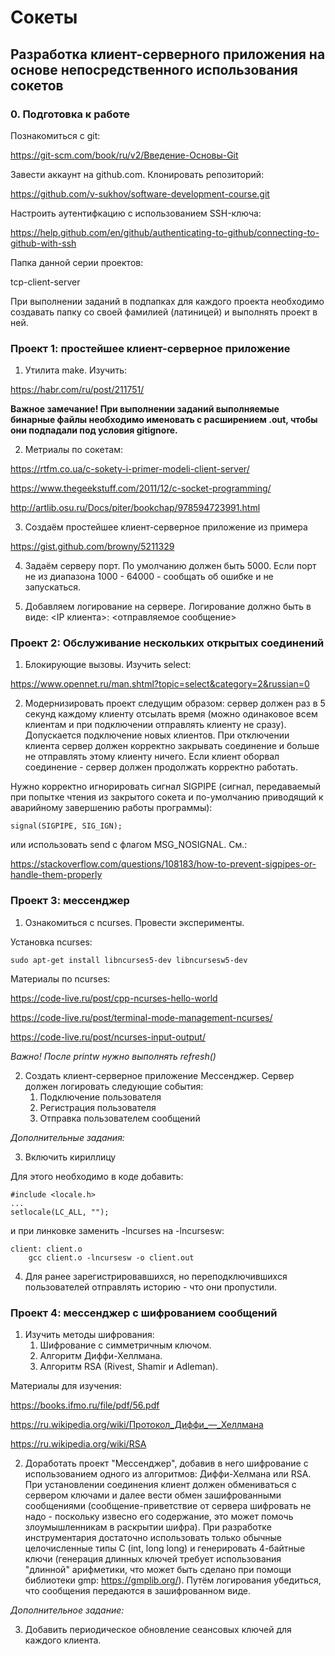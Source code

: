 # Сокеты
## Разработка клиент-серверного приложения на основе непосредственного использования сокетов

### 0. Подготовка к работе

Познакомиться с git:

https://git-scm.com/book/ru/v2/Введение-Основы-Git

Завести аккаунт на github.com. Клонировать репозиторий:

https://github.com/v-sukhov/software-development-course.git

Настроить аутентифкацию с использованием SSH-ключа:

https://help.github.com/en/github/authenticating-to-github/connecting-to-github-with-ssh

Папка данной серии проектов:

tcp-client-server

При выполнении заданий в подпапках для каждого проекта необходимо создавать папку со своей фамилией (латиницей) и выполнять проект в ней.

### Проект 1: простейшее клиент-серверное приложение

1. Утилита make. Изучить:

https://habr.com/ru/post/211751/

**Важное замечание! При выполнении заданий выполняемые бинарные файлы необходимо именовать с расширением .out, чтобы они подпадали под условия gitignore.**

2. Метриалы по сокетам:

https://rtfm.co.ua/c-sokety-i-primer-modeli-client-server/

https://www.thegeekstuff.com/2011/12/c-socket-programming/

http://artlib.osu.ru/Docs/piter/bookchap/978594723991.html

3. Создаём простейшее клиент-серверное приложение из примера

https://gist.github.com/browny/5211329

4. Задаём серверу порт. По умолчанию должен быть 5000. Если порт не из диапазона 1000 - 64000 - сообщать об ошибке и не запускаться.

5. Добавляем логирование на сервере. Логирование должно быть в виде:
<IP клиента>: <отправляемое сообщение>


### Проект 2: Обслуживание нескольких открытых соединений

1. Блокирующие вызовы. Изучить select:

https://www.opennet.ru/man.shtml?topic=select&category=2&russian=0

2. Модернизировать проект следущим образом: сервер должен раз в 5 секунд каждому клиенту отсылать время (можно одинаковое всем клиентам и
при подключении отправлять клиенту не сразу). Допускается подключение новых клиентов. При отключении клиента сервер должен корректно закрывать
соединение и больше не отправлять этому клиенту ничего. Если клиент оборвал соединение - сервер должен продолжать корректно работать.

Нужно корректно игнорировать сигнал SIGPIPE (сигнал, передаваемый при попытке чтения из закрытого сокета и по-умолчанию приводящий к аварийному завершению работы программы):

	signal(SIGPIPE, SIG_IGN);
	
или использовать send с флагом MSG_NOSIGNAL. См.:

https://stackoverflow.com/questions/108183/how-to-prevent-sigpipes-or-handle-them-properly
		

### Проект 3: мессенджер

1. Ознакомиться с ncurses. Провести эксперименты.

Установка ncurses:

	sudo apt-get install libncurses5-dev libncursesw5-dev

Материалы по ncurses:

https://code-live.ru/post/cpp-ncurses-hello-world

https://code-live.ru/post/terminal-mode-management-ncurses/

https://code-live.ru/post/ncurses-input-output/

*Важно! После printw нужно выполнять refresh()*

2. Создать клиент-серверное приложение Мессенджер. Сервер должен логировать следующие события:
	1. Подключение пользователя
	2. Регистрация пользователя
	3. Отправка пользователем сообщений

*Дополнительные задания:*

3. Включить кириллицу

Для этого необходимо в коде добавить:

	#include <locale.h>
	...
	setlocale(LC_ALL, "");

и при линковке заменить -lnсurses на -lncursesw:

	client: client.o
		gcc client.o -lncursesw -o client.out

4. Для ранее зарегистрировавшихся, но переподключившихся пользователей отправлять историю - что они пропустили.
	

### Проект 4: мессенджер с шифрованием сообщений

1. Изучить методы шифрования:
	1. Шифрование с симметричным ключом.
	2. Алгоритм Диффи-Хеллмана.
	3. Алгоритм RSA (Rivest, Shamir и Adleman).

Материалы для изучения:

https://books.ifmo.ru/file/pdf/56.pdf

https://ru.wikipedia.org/wiki/Протокол_Диффи_—_Хеллмана

https://ru.wikipedia.org/wiki/RSA
	
2. Доработать проект "Мессенджер", добавив в него шифрование с использованием одного из алгоритмов: Диффи-Хелмана или RSA. При установлении соединения клиент должен обмениваться с сервером ключами и далее вести обмен зашифрованными сообщениями (сообщение-приветствие от сервера шифровать не надо - поскольку извесно его содержание, это может помочь злоумышленникам в раскрытии шифра). При разработке инструментария достаточно использовать только обычные целочисленные типы C (int, long long) и генерировать 4-байтные ключи (генерация длинных ключей требует использования "длинной" арифметики, что может быть сделано при помощи библиотеки gmp: https://gmplib.org/). Путём логирования убедиться, что сообщения передаются в зашифрованном виде.

*Дополнительное задание:*

3. Добавить периодическое обновление сеансовых ключей для каждого клиента.

	
